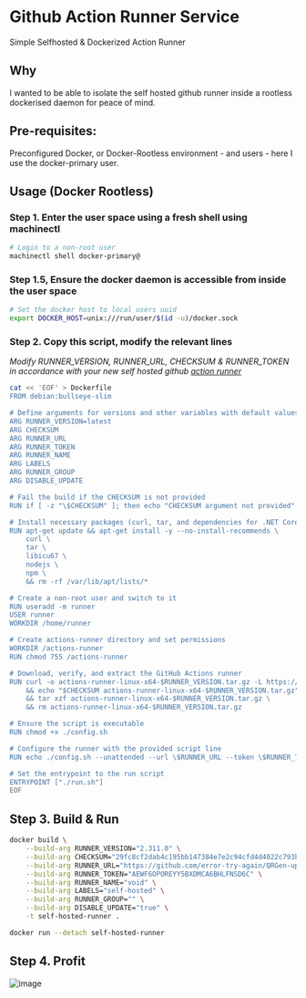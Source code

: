 # Github Action Runner Service
Simple Selfhosted &amp; Dockerized Action Runner

## Why
I wanted to be able to isolate the self hosted github runner inside a rootless dockerised daemon for peace of mind. 

## Pre-requisites:
Preconfigured Docker, or Docker-Rootless environment - and users - here I use the docker-primary user. 

## Usage (Docker Rootless)

### Step 1. Enter the user space using a fresh shell using machinectl  
```bash
# Login to a non-root user
machinectl shell docker-primary@
```

### Step 1.5, Ensure the docker daemon is accessible from inside the user space
```bash
# Set the docker host to local users uuid 
export DOCKER_HOST=unix:///run/user/$(id -u)/docker.sock
```

### Step 2. Copy this script, modify the relevant lines

*Modify RUNNER_VERSION, RUNNER_URL, CHECKSUM & RUNNER_TOKEN in accordance with your new self hosted github [action runner](https://github.com/error-try-again/QRGen-upptime/settings/actions/runners/new)*
```bash
cat << 'EOF' > Dockerfile
FROM debian:bullseye-slim

# Define arguments for versions and other variables with default values for RUNNER_VERSION
ARG RUNNER_VERSION=latest
ARG CHECKSUM
ARG RUNNER_URL
ARG RUNNER_TOKEN
ARG RUNNER_NAME
ARG LABELS
ARG RUNNER_GROUP
ARG DISABLE_UPDATE

# Fail the build if the CHECKSUM is not provided
RUN if [ -z "\$CHECKSUM" ]; then echo "CHECKSUM argument not provided" && exit 1; fi

# Install necessary packages (curl, tar, and dependencies for .NET Core)
RUN apt-get update && apt-get install -y --no-install-recommends \
    curl \
    tar \
    libicu67 \
    nodejs \
    npm \
    && rm -rf /var/lib/apt/lists/*

# Create a non-root user and switch to it
RUN useradd -m runner
USER runner
WORKDIR /home/runner

# Create actions-runner directory and set permissions
WORKDIR /actions-runner
RUN chmod 755 /actions-runner

# Download, verify, and extract the GitHub Actions runner
RUN curl -o actions-runner-linux-x64-$RUNNER_VERSION.tar.gz -L https://github.com/actions/runner/releases/download/v$RUNNER_VERSION/actions-runner-linux-x64-$RUNNER_VERSION.tar.gz \
    && echo "$CHECKSUM actions-runner-linux-x64-$RUNNER_VERSION.tar.gz" | sha256sum -c \
    && tar xzf actions-runner-linux-x64-$RUNNER_VERSION.tar.gz \
    && rm actions-runner-linux-x64-$RUNNER_VERSION.tar.gz

# Ensure the script is executable
RUN chmod +x ./config.sh

# Configure the runner with the provided script line
RUN echo ./config.sh --unattended --url \$RUNNER_URL --token \$RUNNER_TOKEN --name \$RUNNER_NAME ${LABELS:+--labels \$LABELS} ${RUNNER_GROUP:+--runnergroup "\$RUNNER_GROUP"} ${DISABLE_UPDATE:+--disableupdate} | bash

# Set the entrypoint to the run script
ENTRYPOINT ["./run.sh"]
EOF
```

## Step 3. Build & Run
```bash
docker build \
    --build-arg RUNNER_VERSION="2.311.0" \
    --build-arg CHECKSUM="29fc8cf2dab4c195bb147384e7e2c94cfd4d4022c793b346a6175435265aa278" \
    --build-arg RUNNER_URL="https://github.com/error-try-again/QRGen-upptime" \
    --build-arg RUNNER_TOKEN="AEWF6OPOREYY5BXDMCA6BHLFNSD6C" \
    --build-arg RUNNER_NAME="void" \
    --build-arg LABELS="self-hosted" \
    --build-arg RUNNER_GROUP="" \
    --build-arg DISABLE_UPDATE="true" \
    -t self-hosted-runner .
```

```bash
docker run --detach self-hosted-runner
```

## Step 4. Profit
![image](https://github.com/error-try-again/ActionRunnerService/assets/19685177/33f9e538-f6ee-4458-8f61-88e3776fd560)
